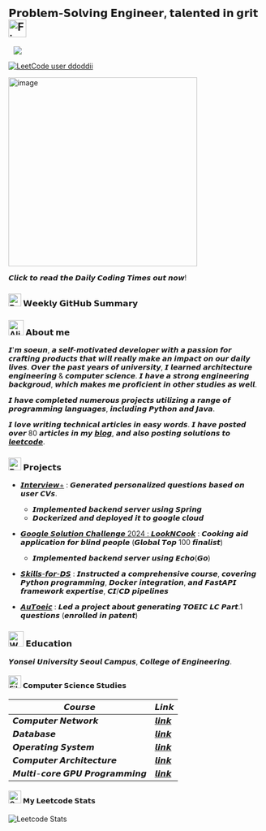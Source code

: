 ## 𝗣𝗿𝗼𝗯𝗹𝗲𝗺-𝗦𝗼𝗹𝘃𝗶𝗻𝗴 𝗘𝗻𝗴𝗶𝗻𝗲𝗲𝗿, 𝘁𝗮𝗹𝗲𝗻𝘁𝗲𝗱 𝗶𝗻 𝗴𝗿𝗶𝘁 <img src="https://raw.githubusercontent.com/Tarikul-Islam-Anik/Animated-Fluent-Emojis/master/Emojis/Travel%20and%20places/Fire.png" alt="Fire" width="35" height="35" />


<a href="https://ddoddii.github.io/">
    <img 
        src="http://img.shields.io/badge/-Tech%20Blog-655ced?style=flat&logo=github&link=https://ddoddii.github.io/"
        style="height : auto; margin-left : 10px; margin-right : 10px;"/>
</a>

[![LeetCode user ddoddii](https://img.shields.io/badge/dynamic/json?style=plastic&labelColor=black&color=%23ffa116&label=Solved&query=solved&url=https%3A%2F%2Fleetcode-badge.vercel.app%2Fapi%2Fusers%2Fddoddii&logo=leetcode&logoColor=yellow)](https://leetcode.com/ddoddii/)

<a href="https://daily-coding-times.vercel.app/">
    <img width="372" alt="image" src="https://github.com/user-attachments/assets/64d63321-9246-47ae-a5f5-ed3741eca001">
</a>

𝘾𝙡𝙞𝙘𝙠 𝙩𝙤 𝙧𝙚𝙖𝙙 𝙩𝙝𝙚 𝘿𝙖𝙞𝙡𝙮 𝘾𝙤𝙙𝙞𝙣𝙜 𝙏𝙞𝙢𝙚𝙨 𝙤𝙪𝙩 𝙣𝙤𝙬!


### <img src="https://raw.githubusercontent.com/Tarikul-Islam-Anik/Animated-Fluent-Emojis/master/Emojis/Objects/Rolled-Up%20Newspaper.png" alt="Rolled-Up Newspaper" width="25" height="25" /> 𝗪𝗲𝗲𝗸𝗹𝘆 𝗚𝗶𝘁𝗛𝘂𝗯 𝗦𝘂𝗺𝗺𝗮𝗿𝘆

<!-- COMMIT_SUMMARY_START -->
<!-- COMMIT_SUMMARY_END -->

### <img src="https://raw.githubusercontent.com/Tarikul-Islam-Anik/Animated-Fluent-Emojis/master/Emojis/Smilies/Alien%20Monster.png" alt="Alien Monster" width="30" height="30" /> 𝗔𝗯𝗼𝘂𝘁 𝗺𝗲


𝙄'𝙢 𝙨𝙤𝙚𝙪𝙣, 𝙖 𝙨𝙚𝙡𝙛-𝙢𝙤𝙩𝙞𝙫𝙖𝙩𝙚𝙙 𝙙𝙚𝙫𝙚𝙡𝙤𝙥𝙚𝙧 𝙬𝙞𝙩𝙝 𝙖 𝙥𝙖𝙨𝙨𝙞𝙤𝙣 𝙛𝙤𝙧 𝙘𝙧𝙖𝙛𝙩𝙞𝙣𝙜 𝙥𝙧𝙤𝙙𝙪𝙘𝙩𝙨 𝙩𝙝𝙖𝙩 𝙬𝙞𝙡𝙡 𝙧𝙚𝙖𝙡𝙡𝙮 𝙢𝙖𝙠𝙚 𝙖𝙣 𝙞𝙢𝙥𝙖𝙘𝙩 𝙤𝙣 𝙤𝙪𝙧 𝙙𝙖𝙞𝙡𝙮 𝙡𝙞𝙫𝙚𝙨. 𝙊𝙫𝙚𝙧 𝙩𝙝𝙚 𝙥𝙖𝙨𝙩 𝙮𝙚𝙖𝙧𝙨 𝙤𝙛 𝙪𝙣𝙞𝙫𝙚𝙧𝙨𝙞𝙩𝙮, 𝙄 𝙡𝙚𝙖𝙧𝙣𝙚𝙙 𝙖𝙧𝙘𝙝𝙞𝙩𝙚𝙘𝙩𝙪𝙧𝙚 𝙚𝙣𝙜𝙞𝙣𝙚𝙚𝙧𝙞𝙣𝙜 & 𝙘𝙤𝙢𝙥𝙪𝙩𝙚𝙧 𝙨𝙘𝙞𝙚𝙣𝙘𝙚. 𝙄 𝙝𝙖𝙫𝙚 𝙖 𝙨𝙩𝙧𝙤𝙣𝙜 𝙚𝙣𝙜𝙞𝙣𝙚𝙚𝙧𝙞𝙣𝙜 𝙗𝙖𝙘𝙠𝙜𝙧𝙤𝙪𝙙, 𝙬𝙝𝙞𝙘𝙝 𝙢𝙖𝙠𝙚𝙨 𝙢𝙚 𝙥𝙧𝙤𝙛𝙞𝙘𝙞𝙚𝙣𝙩 𝙞𝙣 𝙤𝙩𝙝𝙚𝙧 𝙨𝙩𝙪𝙙𝙞𝙚𝙨 𝙖𝙨 𝙬𝙚𝙡𝙡. 

𝙄 𝙝𝙖𝙫𝙚 𝙘𝙤𝙢𝙥𝙡𝙚𝙩𝙚𝙙 𝙣𝙪𝙢𝙚𝙧𝙤𝙪𝙨 𝙥𝙧𝙤𝙟𝙚𝙘𝙩𝙨 𝙪𝙩𝙞𝙡𝙞𝙯𝙞𝙣𝙜 𝙖 𝙧𝙖𝙣𝙜𝙚 𝙤𝙛 𝙥𝙧𝙤𝙜𝙧𝙖𝙢𝙢𝙞𝙣𝙜 𝙡𝙖𝙣𝙜𝙪𝙖𝙜𝙚𝙨, 𝙞𝙣𝙘𝙡𝙪𝙙𝙞𝙣𝙜 𝙋𝙮𝙩𝙝𝙤𝙣 𝙖𝙣𝙙 𝙅𝙖𝙫𝙖.


𝙄 𝙡𝙤𝙫𝙚 𝙬𝙧𝙞𝙩𝙞𝙣𝙜 𝙩𝙚𝙘𝙝𝙣𝙞𝙘𝙖𝙡 𝙖𝙧𝙩𝙞𝙘𝙡𝙚𝙨 𝙞𝙣 𝙚𝙖𝙨𝙮 𝙬𝙤𝙧𝙙𝙨. 𝙄 𝙝𝙖𝙫𝙚 𝙥𝙤𝙨𝙩𝙚𝙙 𝙤𝙫𝙚𝙧 80 𝙖𝙧𝙩𝙞𝙘𝙡𝙚𝙨 𝙞𝙣 𝙢𝙮 [𝙗𝙡𝙤𝙜](https://ddoddii.github.io/), 𝙖𝙣𝙙 𝙖𝙡𝙨𝙤 𝙥𝙤𝙨𝙩𝙞𝙣𝙜 𝙨𝙤𝙡𝙪𝙩𝙞𝙤𝙣𝙨 𝙩𝙤 [𝙡𝙚𝙚𝙩𝙘𝙤𝙙𝙚](https://leetcode.com/ddoddii/).


### <img src="https://raw.githubusercontent.com/Tarikul-Islam-Anik/Animated-Fluent-Emojis/master/Emojis/Travel%20and%20places/Rocket.png" alt="Rocket" width="25" height="25" /> 𝗣𝗿𝗼𝗷𝗲𝗰𝘁𝘀

- [𝙄𝙣𝙩𝙚𝙧𝙫𝙞𝙚𝙬+](https://github.com/ddoddii/interview-plus-spring-server) : 𝙂𝙚𝙣𝙚𝙧𝙖𝙩𝙚𝙙 𝙥𝙚𝙧𝙨𝙤𝙣𝙖𝙡𝙞𝙯𝙚𝙙 𝙦𝙪𝙚𝙨𝙩𝙞𝙤𝙣𝙨 𝙗𝙖𝙨𝙚𝙙 𝙤𝙣 𝙪𝙨𝙚𝙧 𝘾𝙑𝙨. 
    -  𝙄𝙢𝙥𝙡𝙚𝙢𝙚𝙣𝙩𝙚𝙙 𝙗𝙖𝙘𝙠𝙚𝙣𝙙 𝙨𝙚𝙧𝙫𝙚𝙧 𝙪𝙨𝙞𝙣𝙜 𝙎𝙥𝙧𝙞𝙣𝙜 
    -  𝘿𝙤𝙘𝙠𝙚𝙧𝙞𝙯𝙚𝙙 𝙖𝙣𝙙 𝙙𝙚𝙥𝙡𝙤𝙮𝙚𝙙 𝙞𝙩 𝙩𝙤 𝙜𝙤𝙤𝙜𝙡𝙚 𝙘𝙡𝙤𝙪𝙙
- [𝙂𝙤𝙤𝙜𝙡𝙚 𝙎𝙤𝙡𝙪𝙩𝙞𝙤𝙣 𝘾𝙝𝙖𝙡𝙡𝙚𝙣𝙜𝙚 2024 : 𝙇𝙤𝙤𝙠𝙉𝘾𝙤𝙤𝙠](https://github.com/ddoddii/lookncook-server) : 𝘾𝙤𝙤𝙠𝙞𝙣𝙜 𝙖𝙞𝙙 𝙖𝙥𝙥𝙡𝙞𝙘𝙖𝙩𝙞𝙤𝙣 𝙛𝙤𝙧 𝙗𝙡𝙞𝙣𝙙 𝙥𝙚𝙤𝙥𝙡𝙚 (𝙂𝙡𝙤𝙗𝙖𝙡 𝙏𝙤𝙥 100 𝙛𝙞𝙣𝙖𝙡𝙞𝙨𝙩)
    - 𝙄𝙢𝙥𝙡𝙚𝙢𝙚𝙣𝙩𝙚𝙙 𝙗𝙖𝙘𝙠𝙚𝙣𝙙 𝙨𝙚𝙧𝙫𝙚𝙧 𝙪𝙨𝙞𝙣𝙜 𝙀𝙘𝙝𝙤(𝙂𝙤)


- [𝙎𝙠𝙞𝙡𝙡𝙨-𝙛𝙤𝙧-𝘿𝙎](https://github.com/ddoddii/lookncook-server) : 𝙄𝙣𝙨𝙩𝙧𝙪𝙘𝙩𝙚𝙙 𝙖 𝙘𝙤𝙢𝙥𝙧𝙚𝙝𝙚𝙣𝙨𝙞𝙫𝙚 𝙘𝙤𝙪𝙧𝙨𝙚, 𝙘𝙤𝙫𝙚𝙧𝙞𝙣𝙜 𝙋𝙮𝙩𝙝𝙤𝙣
𝙥𝙧𝙤𝙜𝙧𝙖𝙢𝙢𝙞𝙣𝙜, 𝘿𝙤𝙘𝙠𝙚𝙧 𝙞𝙣𝙩𝙚𝙜𝙧𝙖𝙩𝙞𝙤𝙣, 𝙖𝙣𝙙 𝙁𝙖𝙨𝙩𝘼𝙋𝙄 𝙛𝙧𝙖𝙢𝙚𝙬𝙤𝙧𝙠 𝙚𝙭𝙥𝙚𝙧𝙩𝙞𝙨𝙚, 𝘾𝙄/𝘾𝘿 𝙥𝙞𝙥𝙚𝙡𝙞𝙣𝙚𝙨

- [𝘼𝙪𝙏𝙤𝙚𝙞𝙘](https://github.com/ddoddii/DSL-23-1-modeling-AuToeic) : 𝙇𝙚𝙙 𝙖 𝙥𝙧𝙤𝙟𝙚𝙘𝙩 𝙖𝙗𝙤𝙪𝙩 𝙜𝙚𝙣𝙚𝙧𝙖𝙩𝙞𝙣𝙜 𝙏𝙊𝙀𝙄𝘾 𝙇𝘾 𝙋𝙖𝙧𝙩.1 𝙦𝙪𝙚𝙨𝙩𝙞𝙤𝙣𝙨 (𝙚𝙣𝙧𝙤𝙡𝙡𝙚𝙙 𝙞𝙣 𝙥𝙖𝙩𝙚𝙣𝙩)


### <img src="https://raw.githubusercontent.com/Tarikul-Islam-Anik/Animated-Fluent-Emojis/master/Emojis/People%20with%20professions/Woman%20Student%20Light%20Skin%20Tone.png" alt="Woman Student Light Skin Tone" width="30" height="30" /> 𝗘𝗱𝘂𝗰𝗮𝘁𝗶𝗼𝗻

𝙔𝙤𝙣𝙨𝙚𝙞 𝙐𝙣𝙞𝙫𝙚𝙧𝙨𝙞𝙩𝙮 𝙎𝙚𝙤𝙪𝙡 𝘾𝙖𝙢𝙥𝙪𝙨, 𝘾𝙤𝙡𝙡𝙚𝙜𝙚 𝙤𝙛 𝙀𝙣𝙜𝙞𝙣𝙚𝙚𝙧𝙞𝙣𝙜.


#### <img src="https://raw.githubusercontent.com/Tarikul-Islam-Anik/Animated-Fluent-Emojis/master/Emojis/Objects/File%20Folder.png" alt="File Folder" width="25" height="25" /> 𝗖𝗼𝗺𝗽𝘂𝘁𝗲𝗿 𝗦𝗰𝗶𝗲𝗻𝗰𝗲 𝗦𝘁𝘂𝗱𝗶𝗲𝘀

|𝘾𝙤𝙪𝙧𝙨𝙚|𝙇𝙞𝙣𝙠|
|------|-----|
|𝘾𝙤𝙢𝙥𝙪𝙩𝙚𝙧 𝙉𝙚𝙩𝙬𝙤𝙧𝙠|[𝙡𝙞𝙣𝙠](https://ddoddii.github.io/tags/%EB%84%A4%ED%8A%B8%EC%9B%8C%ED%81%AC/)|
|𝘿𝙖𝙩𝙖𝙗𝙖𝙨𝙚|[𝙡𝙞𝙣𝙠](https://ddoddii.github.io/tags/%EB%8D%B0%EC%9D%B4%ED%84%B0%EB%B2%A0%EC%9D%B4%EC%8A%A4/)|
|𝙊𝙥𝙚𝙧𝙖𝙩𝙞𝙣𝙜 𝙎𝙮𝙨𝙩𝙚𝙢|[𝙡𝙞𝙣𝙠](https://github.com/ddoddii/OS-CA-Study/tree/main/Operating%20System)|
|𝘾𝙤𝙢𝙥𝙪𝙩𝙚𝙧 𝘼𝙧𝙘𝙝𝙞𝙩𝙚𝙘𝙩𝙪𝙧𝙚|[𝙡𝙞𝙣𝙠](https://github.com/ddoddii/OS-CA-Study/tree/main/Computer%20Architecture)|
|𝙈𝙪𝙡𝙩𝙞-𝙘𝙤𝙧𝙚 𝙂𝙋𝙐 𝙋𝙧𝙤𝙜𝙧𝙖𝙢𝙢𝙞𝙣𝙜|[𝙡𝙞𝙣𝙠](https://github.com/ddoddii/Multicore-GPU-Programming)|




#### <img src="https://raw.githubusercontent.com/Tarikul-Islam-Anik/Animated-Fluent-Emojis/master/Emojis/Objects/Crown.png" alt="Crown" width="25" height="25" /> 𝗠𝘆 𝗟𝗲𝗲𝘁𝗰𝗼𝗱𝗲 𝗦𝘁𝗮𝘁𝘀

![Leetcode Stats](https://leetcard.jacoblin.cool/ddoddii?theme=light&font=Lato&ext=heatmap)

